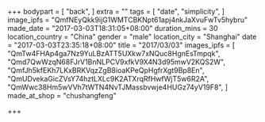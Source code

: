 +++
bodypart = [
  "back",
]
extra = ""
tags = [
  "date",
  "simplicity",
]
image_ipfs = "QmfNEyQkk9ijG1WMTCBKNpt61apj4nkJaXvuFwTv5hybru"
made_date = "2017-03-03T18:31:05+08:00"
duration_mins = 30
location_country = "China"
gender = "male"
location_city = "Shanghai"
date = "2017-03-03T23:35:18+08:00"
title = "2017/03/03"
images_ipfs = [  "QmTw4FHAp4ga7Nz9YuLBzATT5UXkw7xNQuc8HgnEsTmpqk",
  "Qmd7QwWzqN68FJrV1BnNLPCV9xfkV9X4N3d95mwV2KQS2W",
  "QmfJh5kfEKh7LKxBRKVqzZgB8ioaKPeQpHgfrXgt9Bp8En",
  "QmUDvekaGicZVsY74hztLXLc9K2ATXrqRfHwfWjT5w6R2A",
  "QmWwc38Hm5wVVh7tWTN4NvTJMassbvwje4HUGz74yV19F8",
]
made_at_shop = "chushangfeng"

+++

